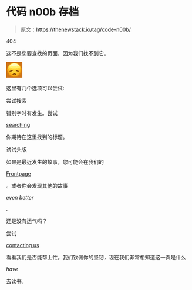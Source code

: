 # 代码 n00b 存档

> 原文：<https://thenewstack.io/tag/code-n00b/>

404

这不是您要查找的页面，因为我们找不到它。

![](img/af17692d936d8610da3a3c0013a7d96b.png)

这里有几个选项可以尝试:

尝试搜索

错别字时有发生。尝试

[searching](#)

你期待在这里找到的标题。

试试头版

如果是最近发生的故事，您可能会在我们的

[Frontpage](/)

。或者你会发现其他的故事

*even better*

.

还是没有运气吗？

尝试

[contacting us](mailto:help@thenewstack.io)

看看我们是否能帮上忙。我们钦佩你的坚韧，现在我们非常想知道这一页是什么

*have*

去读书。